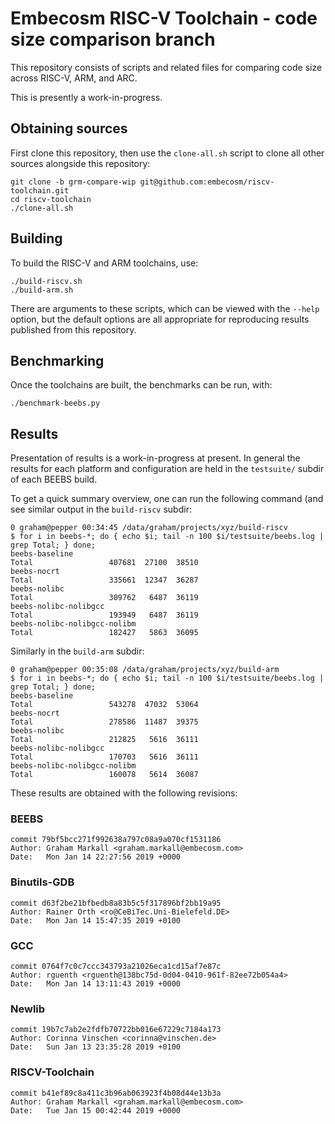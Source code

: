 Embecosm RISC-V Toolchain - code size comparison branch
=======================================================

This repository consists of scripts and related files for comparing code size
across RISC-V, ARM, and ARC.

This is presently a work-in-progress.

Obtaining sources
-----------------

First clone this repository, then use the `clone-all.sh` script to clone all
other sources alongside this repository:

```
git clone -b grm-compare-wip git@github.com:embecosm/riscv-toolchain.git
cd riscv-toolchain
./clone-all.sh
```

Building
--------

To build the RISC-V and ARM toolchains, use:

```
./build-riscv.sh
./build-arm.sh
```

There are arguments to these scripts, which can be viewed with the `--help`
option, but the default options are all appropriate for reproducing results
published from this repository.

Benchmarking
------------

Once the toolchains are built, the benchmarks can be run, with:

```
./benchmark-beebs.py
```

Results
-------

Presentation of results is a work-in-progress at present. In general the results
for each platform and configuration are held in the `testsuite/` subdir of each
BEEBS build.

To get a quick summary overview, one can run the following command (and see
similar output in the `build-riscv` subdir:

```
0 graham@pepper 00:34:45 /data/graham/projects/xyz/build-riscv
$ for i in beebs-*; do { echo $i; tail -n 100 $i/testsuite/beebs.log | grep Total; } done;
beebs-baseline
Total                 407681  27100  38510
beebs-nocrt
Total                 335661  12347  36287
beebs-nolibc
Total                 309762   6487  36119
beebs-nolibc-nolibgcc
Total                 193949   6487  36119
beebs-nolibc-nolibgcc-nolibm
Total                 182427   5863  36095
```

Similarly in the `build-arm` subdir:

```
0 graham@pepper 00:35:08 /data/graham/projects/xyz/build-arm
$ for i in beebs-*; do { echo $i; tail -n 100 $i/testsuite/beebs.log | grep Total; } done;
beebs-baseline
Total                 543278  47032  53064
beebs-nocrt
Total                 278586  11487  39375
beebs-nolibc
Total                 212825   5616  36111
beebs-nolibc-nolibgcc
Total                 170703   5616  36111
beebs-nolibc-nolibgcc-nolibm
Total                 160078   5614  36087
```

These results are obtained with the following revisions:

### BEEBS

```
commit 79bf5bcc271f992638a797c08a9a070cf1531186
Author: Graham Markall <graham.markall@embecosm.com>
Date:   Mon Jan 14 22:27:56 2019 +0000
```

### Binutils-GDB

```
commit d63f2be21bfbedb8a83b5c5f317896bf2bb19a95
Author: Rainer Orth <ro@CeBiTec.Uni-Bielefeld.DE>
Date:   Mon Jan 14 15:47:35 2019 +0100
```

### GCC

```
commit 0764f7c0c7ccc343793a21026eca1cd15af7e87c
Author: rguenth <rguenth@138bc75d-0d04-0410-961f-82ee72b054a4>
Date:   Mon Jan 14 13:11:43 2019 +0000
```

### Newlib

```
commit 19b7c7ab2e2fdfb70722bb016e67229c7184a173
Author: Corinna Vinschen <corinna@vinschen.de>
Date:   Sun Jan 13 23:35:28 2019 +0100
```

### RISCV-Toolchain

```
commit b41ef89c8a411c3b96ab063923f4b08d44e13b3a
Author: Graham Markall <graham.markall@embecosm.com>
Date:   Tue Jan 15 00:42:44 2019 +0000
```
